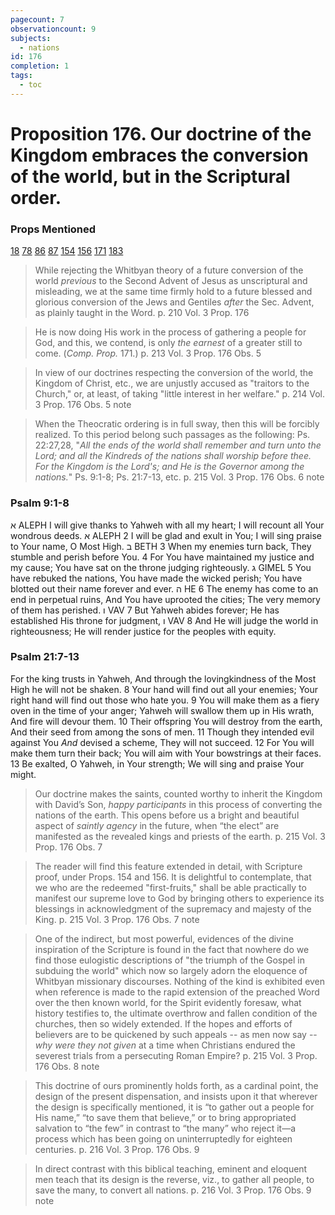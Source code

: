 ```yaml
---
pagecount: 7
observationcount: 9
subjects:
  - nations
id: 176
completion: 1
tags:
  - toc
---
```

# Proposition 176. Our doctrine of the Kingdom embraces the conversion of the world, but in the Scriptural order.
### Props Mentioned
[18](Proposition%2018.%20The%20prophecies%20relating%20to%20the%20establishment%20of%20the%20Kingdom%20of%20God%20are%20both%20conditioned%20and%20unconditioned..md) [78](Proposition%2078.%20The%20early%20church%20doctrine%20was%20revived%20after%20the%20Reformation..md) [86](Proposition%2086.%20The%20object%20or%20design%20of%20this%20dispensation%20is%20to%20gather%20out%20these%20elects%20to%20whom,%20as%20heirs%20with%20Abraham%20and%20his%20seed,%20Christ,%20this%20Kingdom%20is%20to%20be%20given..md) [87](Proposition%2087.%20The%20postponement%20of%20the%20Kingdom%20is%20the%20key%20to%20the%20understanding%20of%20the%20meaning%20of%20this%20dispensation..md) [154](Proposition%20154.%20This%20Theocratic%20Kingdom%20includes%20the%20visible%20reign%20of%20the%20risen%20and%20glorified%20saints%20here%20on%20the%20earth..md) [156](Proposition%20156.%20The%20doctrine%20of%20the%20Kingdom%20enforces%20the%20future%20priesthood%20of%20the%20saints..md) [171](Proposition%20171.%20This%20Kingdom%20is%20connected%20with%20the%20Baptism%20of%20the%20Holy%20Ghost%20and%20of%20Fire..md) [183](Proposition%20183.%20The%20doctrine%20of%20the%20Kingdom%20and%20its%20related%20subjects%20have%20a%20direct%20practical%20tendency..md) 

>While rejecting the Whitbyan theory of a future conversion of the world *previous* to the Second Advent of Jesus as unscriptural and misleading, we at the same time firmly hold to a future blessed and glorious conversion of the Jews and Gentiles *after* the Sec. Advent, as plainly taught in the Word.
>p. 210 Vol. 3 Prop. 176 

>He is now doing His work in the process of gathering a people for God, and this, we contend, is only *the earnest* of a greater still to come. (*Comp. Prop.* 171.)
>p. 213 Vol. 3 Prop. 176 Obs. 5

>In view of our doctrines respecting the conversion of the world, the Kingdom of Christ, etc., we are unjustly accused as "traitors to the Church," or, at least, of taking "little interest in her welfare."
>p. 214 Vol. 3 Prop. 176 Obs. 5 note

>When the Theocratic ordering is in full sway, then this will be forcibly realized. To this period belong such passages as the following: Ps. 22:27,28, "*All the ends of the world shall remember and turn unto the Lord; and all the Kindreds of the nations shall worship before thee. For the Kingdom is the Lord's; and He is the Governor among the nations.*" Ps. 9:1-8; Ps. 21:7-13, etc.
>p. 215 Vol. 3 Prop. 176 Obs. 6 note
### Psalm 9:1-8
א ALEPH
I will give thanks to Yahweh with all my heart;
I will recount all Your wondrous deeds.
א ALEPH
2 I will be glad and exult in You;
I will sing praise to Your name, O Most High.
ב BETH
3 When my enemies turn back,
They stumble and perish before You.
4 For You have maintained my justice and my cause;
You have sat on the throne judging righteously.
ג GIMEL
5 You have rebuked the nations, You have made the wicked perish;
You have blotted out their name forever and ever.
ה HE
6 The enemy has come to an end in perpetual ruins,
And You have uprooted the cities;
The very memory of them has perished.
ו VAV
7 But Yahweh abides forever;
He has established His throne for judgment,
ו VAV
8 And He will judge the world in righteousness;
He will render justice for the peoples with equity.

### Psalm 21:7-13
For the king trusts in Yahweh,
And through the lovingkindness of the Most High he will not be shaken.
8 Your hand will find out all your enemies;
Your right hand will find out those who hate you.
9 You will make them as a fiery oven in the time of your anger;
Yahweh will swallow them up in His wrath,
And fire will devour them.
10 Their offspring You will destroy from the earth,
And their seed from among the sons of men.
11 Though they intended evil against You
_And_ devised a scheme,
They will not succeed.
12 For You will make them turn their back;
You will aim with Your bowstrings at their faces.
13 Be exalted, O Yahweh, in Your strength;
We will sing and praise Your might.

>Our doctrine makes the saints, counted worthy to inherit the Kingdom with David’s Son, *happy participants* in this process of converting the nations of the earth. This opens before us a bright and beautiful aspect of *saintly agency* in the future, when “the elect” are manifested as the revealed kings and priests of the earth.
>p. 215 Vol. 3 Prop. 176 Obs. 7

>The reader will find this feature extended in detail, with Scripture proof, under Props. 154 and 156.  It is delightful to contemplate, that we who are the redeemed "first-fruits," shall be able practically to manifest our supreme love to God by bringing others to experience its blessings in acknowledgment of the supremacy and majesty of the King.
>p. 215 Vol. 3 Prop. 176 Obs. 7 note

>One of the indirect, but most powerful, evidences of the divine inspiration of the Scripture is found in the fact that nowhere do we find those eulogistic descriptions of "the triumph of the Gospel in subduing the world" which now so largely adorn the eloquence of Whitbyan missionary discourses.  Nothing of the kind is exhibited even when reference is made to the rapid extension of the preached Word over the then known world, for the Spirit evidently foresaw, what history testifies to, the ultimate overthrow and fallen condition of the churches, then so widely extended. If the hopes and efforts of believers are to be quickened by such appeals -- as men now say -- *why were they not given* at a time when Christians endured the severest trials from a persecuting Roman Empire?
>p. 215 Vol. 3 Prop. 176 Obs. 8 note

>This doctrine of ours prominently holds forth, as a cardinal point, the design of the present dispensation, and insists upon it that wherever the design is specifically mentioned, it is “to gather out a people for His name,” “to save them that believe,” or to bring appropriated salvation to “the few” in contrast to “the many” who reject it—a process which has been going on uninterruptedly for eighteen centuries.
>p. 216 Vol. 3 Prop. 176 Obs. 9 

>In direct contrast with this biblical teaching, eminent and eloquent men teach that its design is the reverse, viz., to gather all people, to save the many, to convert all nations.
>p. 216 Vol. 3 Prop. 176 Obs. 9 note






